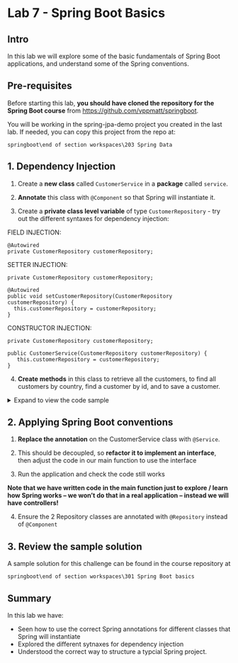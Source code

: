 # Lab 7 - Spring Boot Basics

## Intro

In this lab we will explore some of the basic fundamentals of Spring Boot applications, and understand some of the Spring conventions.

## Pre-requisites

Before starting this lab, **you should have cloned the repository for the Spring Boot course** from https://github.com/vppmatt/springboot.  

You will be working in the spring-jpa-demo project you created in the last lab. If needed, you can copy this project from the repo at:

`springboot\end of section workspaces\203 Spring Data`

## 1. Dependency Injection

1. Create a **new class** called `CustomerService` in a **package** called `service`.

2. **Annotate** this class with `@Component` so that Spring will instantiate it.

3. Create a **private class level variable** of type `CustomerRepository` - try out the different syntaxes for dependency injection:

FIELD INJECTION:
```
@Autowired
private CustomerRepository customerRepository;
```

SETTER INJECTION:
```
private CustomerRepository customerRepository;

@Autowired
public void setCustomerRepository(CustomerRepository customerRepository) {
  this.customerRepository = customerRepository;
}
```

CONSTRUCTOR INJECTION:
```
private CustomerRepository customerRepository;

public CustomerService(CustomerRepository customerRepository) {
   this.customerRepository = customerRepository;
}
```

4. **Create methods** in this class to retrieve all the customers, to find all customers by country, find a customer by id, and to save a customer.

<details>

<summary>
Expand to view the code sample
</summary>

```
public List<Customer> findAll() {
   return customerRepository.findAll();
}

public Customer findById(int id) {
  return customerRepository.findById(id).get();
}

public List<Customer> findAllByCountry(String country) {
  return customerRepository.findAllByCountry(country);
}

public Customer save(Customer customer) {
  return customerRepository.save(customer);
}
```

5. Edit the code in the main method to use the new CustomerService class

```
CustomerService customerService = context.getBean(CustomerService.class);
```

</details>

## 2. Applying Spring Boot conventions

1. **Replace the annotation** on the CustomerService class with `@Service`.

2. This should be decoupled, so **refactor it to implement an interface**, then adjust the code in our main function to use the interface

3. Run the application and check the code still works

**Note that we have written code in the main function just to explore / learn how Spring works – we won’t do that in a real application – instead we will have controllers!**

4. Ensure the 2 Repository classes are annotated with `@Repository` instead of `@Component`

## 3. Review the sample solution

A sample solution for this challenge can be found in the course repository at 

`springboot\end of section workspaces\301 Spring Boot basics`

## Summary

In this lab we have:

* Seen how to use the correct Spring annotations for different classes that Spring will instantiate
* Explored the different sytnaxes for dependency injection 
* Understood the correct way to structure a typcial Spring project. 